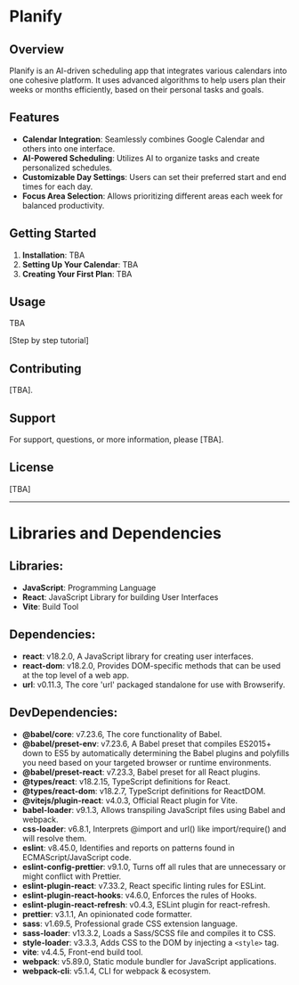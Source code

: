 # Planify

## Overview

Planify is an AI-driven scheduling app that integrates various calendars into one cohesive platform. It uses advanced algorithms to help users plan their weeks or months efficiently, based on their personal tasks and goals.

## Features

- **Calendar Integration**: Seamlessly combines Google Calendar and others into one interface.
- **AI-Powered Scheduling**: Utilizes AI to organize tasks and create personalized schedules.
- **Customizable Day Settings**: Users can set their preferred start and end times for each day.
- **Focus Area Selection**: Allows prioritizing different areas each week for balanced productivity.

## Getting Started

1. **Installation**: TBA
2. **Setting Up Your Calendar**: TBA
3. **Creating Your First Plan**: TBA

## Usage

TBA

[Step by step tutorial]

## Contributing

[TBA].

## Support

For support, questions, or more information, please [TBA].

## License

[TBA]

---

# Libraries and Dependencies

## Libraries:
- **JavaScript**: Programming Language
- **React**: JavaScript Library for building User Interfaces
- **Vite**: Build Tool

## Dependencies:
- **react**: v18.2.0, A JavaScript library for creating user interfaces.
- **react-dom**: v18.2.0, Provides DOM-specific methods that can be used at the top level of a web app.
- **url**: v0.11.3, The core 'url' packaged standalone for use with Browserify.

## DevDependencies:
- **@babel/core**: v7.23.6, The core functionality of Babel.
- **@babel/preset-env**: v7.23.6, A Babel preset that compiles ES2015+ down to ES5 by automatically determining the Babel plugins and polyfills you need based on your targeted browser or runtime environments.
- **@babel/preset-react**: v7.23.3, Babel preset for all React plugins.
- **@types/react**: v18.2.15, TypeScript definitions for React.
- **@types/react-dom**: v18.2.7, TypeScript definitions for ReactDOM.
- **@vitejs/plugin-react**: v4.0.3, Official React plugin for Vite.
- **babel-loader**: v9.1.3, Allows transpiling JavaScript files using Babel and webpack.
- **css-loader**: v6.8.1, Interprets @import and url() like import/require() and will resolve them.
- **eslint**: v8.45.0, Identifies and reports on patterns found in ECMAScript/JavaScript code.
- **eslint-config-prettier**: v9.1.0, Turns off all rules that are unnecessary or might conflict with Prettier.
- **eslint-plugin-react**: v7.33.2, React specific linting rules for ESLint.
- **eslint-plugin-react-hooks**: v4.6.0, Enforces the rules of Hooks.
- **eslint-plugin-react-refresh**: v0.4.3, ESLint plugin for react-refresh.
- **prettier**: v3.1.1, An opinionated code formatter.
- **sass**: v1.69.5, Professional grade CSS extension language.
- **sass-loader**: v13.3.2, Loads a Sass/SCSS file and compiles it to CSS.
- **style-loader**: v3.3.3, Adds CSS to the DOM by injecting a `<style>` tag.
- **vite**: v4.4.5, Front-end build tool.
- **webpack**: v5.89.0, Static module bundler for JavaScript applications.
- **webpack-cli**: v5.1.4, CLI for webpack & ecosystem.
